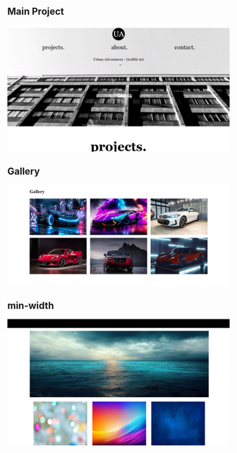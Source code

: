 <h2>Main Project</h2>

<a href="https://clinquant-faun-2cf638.netlify.app/#projects"><img src="main-project.png"></a>

<h2>Gallery</h2>

<img src="gallery.png">


<h2>min-width</h2>

<a href="https://inquisitive-bienenstitch-a137b9.netlify.app/"><img src="min-width.png"></a>
